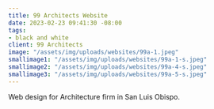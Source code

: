 ```yaml
---
title: 99 Architects Website
date: 2023-02-23 09:41:30 -08:00
tags:
- black and white
client: 99 Architects
image: "/assets/img/uploads/websites/99a-1.jpeg"
smallimage1: "/assets/img/uploads/websites/99a-1-s.jpeg"
smallimage2: "/assets/img/uploads/websites/99a-4-s.jpeg"
smallimage3: "/assets/img/uploads/websites/99a-5-s.jpeg"
---
```


Web design for Architecture firm in San Luis Obispo.
